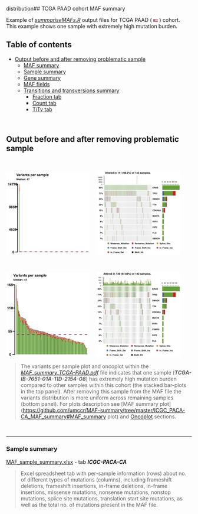 distribution## TCGA PAAD cohort MAF summary

Example of *[summariseMAFs.R](https://github.com/umccr/MAF-summary/tree/master/summariseMAFs.R)* output files for TCGA PAAD ( <img src="../Figures/flag-of-United-States-of-America.png" width="2.5%"> ) cohort. This example shows one sample with extremely high mutation burden.


## Table of contents

<!-- vim-markdown-toc GFM -->
* [Output before and after removing problematic sample](#output-before-and-after-removing-problematic-sample)
  * [MAF summary](#maf-summary)
  * [Sample summary](#sample-summary)
  * [Gene summary](#gene-summary)
  * [MAF fields](#maf-fields-table)
  * [Transitions and transversions summary](#transitions_and_transversionse-summary)
    * [Fraction tab](#fraction-tab)
    * [Count tab](#count-tab)
    * [TiTv tab](#titv-tab)


<!-- vim-markdown-toc -->
<br>

## Output before and after removing problematic sample

<br />

<img src="Figures/MAF_summary_TCGA-PAAD.jpg" width="45%"> &nbsp;&nbsp;&nbsp; <img src="Figures/Oncoplot_TCGA-PAAD.jpg" width="45%">

<br />

<img src="Figures/MAF_summary_TCGA-PAAD_clean.jpg" width="45%"> &nbsp;&nbsp;&nbsp; <img src="Figures/Oncoplot_TCGA-PAAD_clean.jpg" width="45%">

>The variants per sample plot and oncoplot within the *[MAF_summary_TCGA-PAAD.pdf](https://github.com/umccr/MAF-summary/tree/master/TCGA_PAAD_MAF_summary/MAF_summary_TCGA-PAAD.pdf)* file indicates that one sample (***TCGA-IB-7651-01A-11D-2154-08***) has extremely high mutation burden compared to other samples within this cohort (the stacked bar-plots in the top panel). After removing this sample from the MAF file the variants distribution is more uniform across remaining samples (bottom panel). For plots description see [MAF summary plot](https://github.com/umccr/MAF-summary/tree/master/ICGC_PACA-CA_MAF_summary#MAF_summary plot) and [Oncoplot](https://github.com/umccr/MAF-summary/tree/master/ICGC_PACA-CA_MAF_summary#Oncoplot) sections.


<br />


---
### Sample summary

[MAF_sample_summary.xlsx](https://github.com/umccr/MAF-summary/tree/master/ICGC_PACA-CA_MAF_summary/MAF_sample_summary.xlsx) - tab ***ICGC-PACA-CA***

>Excel spreadsheet tab with per-sample information (rows) about no. of different types of mutations (columns), including frameshift deletions, frameshift insertions, in-frame deletions, in-frame insertions, missense mutations, nonsense mutations, nonstop mutations, splice site mutations, translation start site mutations, as well as the total no. of mutations present in the MAF file.

<br />


<br />
